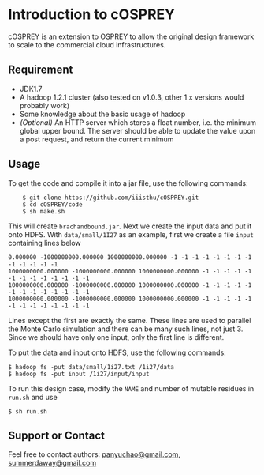 
Introduction to cOSPREY
=======================
cOSPREY is an extension to OSPREY to allow the original design framework to scale to the commercial cloud infrastructures.

Requirement
-----------

*  JDK1.7
*  A hadoop 1.2.1 cluster (also tested on v1.0.3, other 1.x versions would probably work)
* Some knowledge about the basic usage of hadoop
*  *(Optional)* An HTTP server which stores a float number, i.e. the minimum global upper bound. The server should be able to update the value upon a post request, and return the current minimum


Usage
------------
To get the code and compile it into a jar file, use the following commands:

        $ git clone https://github.com/iiisthu/cOSPREY.git
        $ cd cOSPREY/code
        $ sh make.sh
        
This will create `brachandbound.jar`. Next we create the input data and put it onto HDFS. With `data/small/1I27` as an example, first we create a file `input` containing lines below

    0.000000 -1000000000.000000 1000000000.000000 -1 -1 -1 -1 -1 -1 -1 -1 -1 -1 -1 -1 -1
    1000000000.000000 -1000000000.000000 1000000000.000000 -1 -1 -1 -1 -1 -1 -1 -1 -1 -1 -1 -1 -1
    1000000000.000000 -1000000000.000000 1000000000.000000 -1 -1 -1 -1 -1 -1 -1 -1 -1 -1 -1 -1 -1
    1000000000.000000 -1000000000.000000 1000000000.000000 -1 -1 -1 -1 -1 -1 -1 -1 -1 -1 -1 -1 -1

Lines except the first are exactly the same. These lines are used to parallel the Monte Carlo simulation and there can be many such lines, not just 3. Since we should have only one input, only the first line is different.

To put the data and input onto HDFS, use the following commands:

    $ hadoop fs -put data/small/1i27.txt /1i27/data
    $ hadoop fs -put input /1i27/input/input

To run this design case, modify the `NAME` and number of mutable residues in `run.sh` and use

    $ sh run.sh


Support or Contact
------------------
Feel free to contact authors: panyuchao@gmail.com, summerdaway@gmail.com


